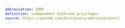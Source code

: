 ```yaml
---
abbreviation: IBRP
definition: independent bathroom privileges
source: https://openmd.com/dictionary/abbreviations/i
---
```

